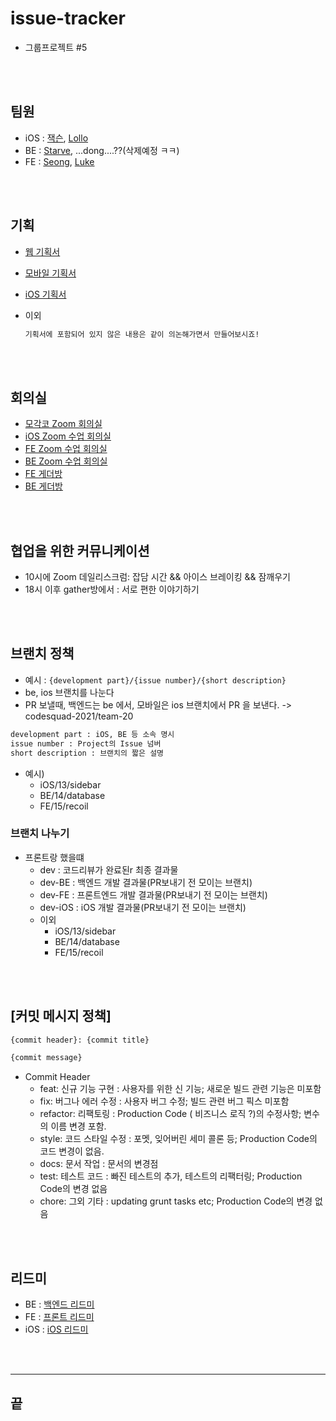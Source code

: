 # issue-tracker

- 그룹프로젝트 #5

<br><br>

## 팀원

- iOS : [잭슨](), [Lollo]()
- BE : [Starve](), ...dong....??(삭제예정 ㅋㅋ)
- FE : [Seong](), [Luke]()

<br><br>

## 기획

- [웹 기획서]()
- [모바일 기획서]()
- [iOS 기획서]()
- 이외
  
  ```txt
  기획서에 포함되어 있지 않은 내용은 같이 의논해가면서 만들어보시죠!
  ```

<br><br>

## 회의실

- [모각코 Zoom 회의실](https://zoom.us/j/7382123035?pwd=NG1TMjd5MFRPdWhwT21XUG03a0ZOQT09)
- [iOS Zoom 수업 회의실](https://zoom.us/j/6239506083?pwd=YjZ4OUQxclhRWmZwdGZQdDdWamFWQT09)
- [FE Zoom 수업 회의실](https://zoom.us/j/8797502870?pwd=MjU5dHE2SWhabzhnTDlSdmdMZ1JJZz09)
- [BE Zoom 수업 회의실](https://zoom.us/j/5996704860?pwd=NmxDSGJnaEl5YnB3Ky9RR09LNnlEQT09)
- [FE 게더방](https://gather.town/app/C1JEKQnsIvvB9zG0/codesquade)
- [BE 게더방](https://gather.town/app/7eVeaoIMyEM2SNIk/rrrrrrrrr)

<br><br>

## 협업을 위한 커뮤니케이션

- 10시에 Zoom 데일리스크럼: 잡담 시간 && 아이스 브레이킹 && 잠깨우기
- 18시 이후 gather방에서 : 서로 편한 이야기하기

<br><br>

## 브랜치 정책

- 예시 : `{development part}/{issue number}/{short description}`
- be, ios 브랜치를 나눈다
- PR 보낼때, 백엔드는 be 에서, 모바일은 ios 브랜치에서 PR 을 보낸다. -> codesquad-2021/team-20

```txt
development part : iOS, BE 등 소속 명시
issue number : Project의 Issue 넘버
short description : 브랜치의 짧은 설명
```

- 예시)
  - iOS/13/sidebar
  - BE/14/database
  - FE/15/recoil

### 브랜치 나누기

- 프론트랑 했을떄
  - dev : 코드리뷰가 완료된r 최종 결과물
  - dev-BE : 백엔드 개발 결과물(PR보내기 전 모이는 브랜치)
  - dev-FE : 프론트엔드 개발 결과물(PR보내기 전 모이는 브랜치)
  - dev-iOS : iOS 개발 결과물(PR보내기 전 모이는 브랜치)
  - 이외
    - iOS/13/sidebar
    - BE/14/database
    - FE/15/recoil

<br><br>

## [커밋 메시지 정책]

```txt
{commit header}: {commit title}

{commit message}
```

- Commit Header
  - feat: 신규 기능 구현 : 사용자를 위한 신 기능; 새로운 빌드 관련 기능은 미포함
  - fix: 버그나 에러 수정 : 사용자 버그 수정; 빌드 관련 버그 픽스 미포함
  - refactor: 리팩토링 : Production Code ( 비즈니스 로직 ?)의 수정사항; 변수의 이름 변경 포함.
  - style: 코드 스타일 수정 : 포멧, 잊어버린 세미 콜론 등; Production Code의 코드 변경이 없음.
  - docs: 문서 작업 : 문서의 변경점
  - test: 테스트 코드 : 빠진 테스트의 추가, 테스트의 리팩터링; Production Code의 변경 없음
  - chore: 그외 기타 : updating grunt tasks etc; Production Code의 변경 없음

<br><br>

## 리드미

- BE : [백엔드 리드미](./BE/README.md)
- FE : [프론트 리드미](./FE/README.md)
- iOS : [iOS 리드미](./iOS/README.md)

<br><br>

--------------------------------------------------------

## 끝
